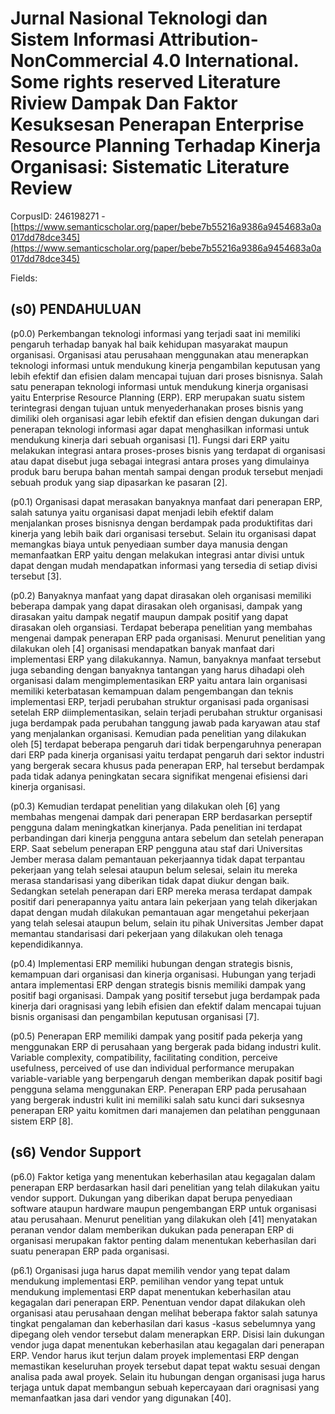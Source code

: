 # Jurnal Nasional Teknologi dan Sistem Informasi Attribution-NonCommercial 4.0 International. Some rights reserved Literature Riview Dampak Dan Faktor Kesuksesan Penerapan Enterprise Resource Planning Terhadap Kinerja Organisasi: Sistematic Literature Review

CorpusID: 246198271 - [https://www.semanticscholar.org/paper/bebe7b55216a9386a9454683a0a017dd78dce345](https://www.semanticscholar.org/paper/bebe7b55216a9386a9454683a0a017dd78dce345)

Fields: 

## (s0) PENDAHULUAN
(p0.0) Perkembangan teknologi informasi yang terjadi saat ini memiliki pengaruh terhadap banyak hal baik kehidupan masyarakat maupun organisasi. Organisasi atau perusahaan menggunakan atau menerapkan teknologi informasi untuk mendukung kinerja pengambilan keputusan yang lebih efektif dan efisien dalam mencapai tujuan dari proses bisnisnya. Salah satu penerapan teknologi informasi untuk mendukung kinerja organisasi yaitu Enterprise Resource Planning (ERP). ERP merupakan suatu sistem terintegrasi dengan tujuan untuk menyederhanakan proses bisnis yang dimiliki oleh organisasi agar lebih efektif dan efisien dengan dukungan dari penerapan teknologi informasi agar dapat menghasilkan informasi untuk mendukung kinerja dari sebuah organisasi [1]. Fungsi dari ERP yaitu melakukan integrasi antara proses-proses bisnis yang terdapat di organisasi atau dapat disebut juga sebagai integrasi antara proses yang dimulainya produk baru berupa bahan mentah sampai dengan produk tersebut menjadi sebuah produk yang siap dipasarkan ke pasaran [2].

(p0.1) Organisasi dapat merasakan banyaknya manfaat dari penerapan ERP, salah satunya yaitu organisasi dapat menjadi lebih efektif dalam menjalankan proses bisnisnya dengan berdampak pada produktifitas dari kinerja yang lebih baik dari organisasi tersebut. Selain itu organisasi dapat memangkas biaya untuk penyediaan sumber daya manusia dengan memanfaatkan ERP yaitu dengan melakukan integrasi antar divisi untuk dapat dengan mudah mendapatkan informasi yang tersedia di setiap divisi tersebut [3].

(p0.2) Banyaknya manfaat yang dapat dirasakan oleh organisasi memiliki beberapa dampak yang dapat dirasakan oleh organisasi, dampak yang dirasakan yaitu dampak negatif maupun dampak positif yang dapat dirasakan oleh organsiasi. Terdapat beberapa penelitian yang membahas mengenai dampak penerapan ERP pada organisasi. Menurut penelitian yang dilakukan oleh [4] organisasi mendapatkan banyak manfaat dari implementasi ERP yang dilakukannya. Namun, banyaknya manfaat tersebut juga sebanding dengan banyaknya tantangan yang harus dihadapi oleh organisasi dalam mengimplementasikan ERP yaitu antara lain organisasi memiliki keterbatasan kemampuan dalam pengembangan dan teknis implementasi ERP, terjadi perubahan struktur organisasi pada organisasi setelah ERP diimplementasikan, selain terjadi perubahan struktur organisasi juga berdampak pada perubahan tanggung jawab pada karyawan atau staf yang menjalankan organisasi. Kemudian pada penelitian yang dilakukan oleh [5] terdapat beberapa pengaruh dari tidak berpengaruhnya penerapan dari ERP pada kinerja organisasi yaitu terdapat pengaruh dari sektor industri yang bergerak secara khusus pada penerapan ERP, hal tersebut berdampak pada tidak adanya peningkatan secara signifikat mengenai efisiensi dari kinerja organisasi.

(p0.3) Kemudian terdapat penelitian yang dilakukan oleh [6] yang membahas mengenai dampak dari penerapan ERP berdasarkan perseptif pengguna dalam meningkatkan kinerjanya. Pada penelitian ini terdapat perbandingan dari kinerja pengguna antara sebelum dan setelah penerapan ERP. Saat sebelum penerapan ERP pengguna atau staf dari Universitas Jember merasa dalam pemantauan pekerjaannya tidak dapat terpantau pekerjaan yang telah selesai ataupun belum selesai, selain itu mereka merasa standarisasi yang diberikan tidak dapat diukur dengan baik. Sedangkan setelah penerapan dari ERP mereka merasa terdapat dampak positif dari penerapannya yaitu antara lain pekerjaan yang telah dikerjakan dapat dengan mudah dilakukan pemantauan agar mengetahui pekerjaan yang telah selesai ataupun belum, selain itu pihak Universitas Jember dapat memantau standarisasi dari pekerjaan yang dilakukan oleh tenaga kependidikannya.

(p0.4) Implementasi ERP memiliki hubungan dengan strategis bisnis, kemampuan dari organisasi dan kinerja organisasi. Hubungan yang terjadi antara implementasi ERP dengan strategis bisnis memiliki dampak yang positif bagi organisasi. Dampak yang positif tersebut juga berdampak pada kinerja dari oragnisasi yang lebih efisien dan efektif dalam mencapai tujuan bisnis organisasi dan pengambilan keputusan organisasi [7].

(p0.5) Penerapan ERP memiliki dampak yang positif pada pekerja yang menggunakan ERP di perusahaan yang bergerak pada bidang industri kulit. Variable complexity, compatibility, facilitating condition, perceive usefulness, perceived of use dan individual performance merupakan variable-variable yang berpengaruh dengan memberikan dapak positif bagi pengguna selama menggunakan ERP. Penerapan ERP pada perusahaan yang bergerak industri kulit ini memiliki salah satu kunci dari suksesnya penerapan ERP yaitu komitmen dari manajemen dan pelatihan penggunaan sistem ERP [8].
## (s6) Vendor Support
(p6.0) Faktor ketiga yang menentukan keberhasilan atau kegagalan dalam penerapan ERP berdasarkan hasil dari penelitian yang telah dilakukan yaitu vendor support. Dukungan yang diberikan dapat berupa penyediaan software ataupun hardware maupun pengembangan ERP untuk organisasi atau perusahaan. Menurut penelitian yang dilakukan oleh [41] menyatakan peranan vendor dalam memberikan dukukan pada penerapan ERP di organisasi merupakan faktor penting dalam menentukan keberhasilan dari suatu penerapan ERP pada organisasi.

(p6.1) Organisasi juga harus dapat memilih vendor yang tepat dalam mendukung implementasi ERP. pemilihan vendor yang tepat untuk mendukung implementasi ERP dapat menentukan keberhasilan atau kegagalan dari penerapan ERP. Penentuan vendor dapat dilakukan oleh organisasi atau perusahaan dengan melihat beberapa faktor salah satunya tingkat pengalaman dan keberhasilan dari kasus -kasus sebelumnya yang dipegang oleh vendor tersebut dalam menerapkan ERP. Disisi lain dukungan vendor juga dapat menentukan keberhasilan atau kegagalan dari penerapan ERP. Vendor harus ikut terjun dalam proyek implementasi ERP dengan memastikan keseluruhan proyek tersebut dapat tepat waktu sesuai dengan analisa pada awal proyek. Selain itu hubungan dengan organisasi juga harus terjaga untuk dapat membangun sebuah kepercayaan dari oragnisasi yang memanfaatkan jasa dari vendor yang digunakan [40].
